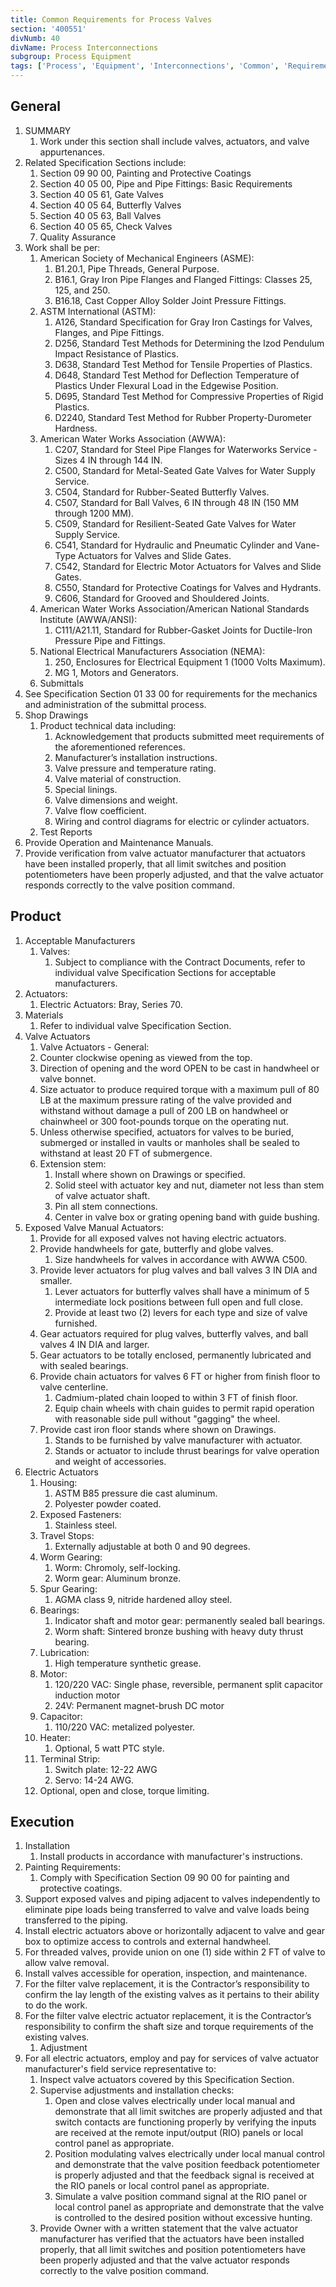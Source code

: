 ```yaml
---
title: Common Requirements for Process Valves
section: '400551'
divNumb: 40
divName: Process Interconnections
subgroup: Process Equipment
tags: ['Process', 'Equipment', 'Interconnections', 'Common', 'Requirements', 'Valves']
---
```


## General

1. SUMMARY
   1. Work under this section shall include valves, actuators, and valve appurtenances.
2. Related Specification Sections include:
	1. Section 09 90 00, Painting and Protective Coatings
	2. Section 40 05 00, Pipe and Pipe Fittings: Basic Requirements
	3. Section 40 05 61, Gate Valves
	4. Section 40 05 64, Butterfly Valves
	5. Section 40 05 63, Ball Valves
	6. Section 40 05 65, Check Valves
	7. Quality Assurance
3. Work shall be per:
	1. American Society of Mechanical Engineers (ASME):
		1. B1.20.1, Pipe Threads, General Purpose.
		2. B16.1, Gray Iron Pipe Flanges and Flanged Fittings: Classes 25, 125, and 250.
		3. B16.18, Cast Copper Alloy Solder Joint Pressure Fittings.
	2. ASTM International (ASTM):
		1. A126, Standard Specification for Gray Iron Castings for Valves, Flanges, and Pipe Fittings.
		2. D256, Standard Test Methods for Determining the Izod Pendulum Impact Resistance of Plastics.
		3. D638, Standard Test Method for Tensile Properties of Plastics.
		4. D648, Standard Test Method for Deflection Temperature of Plastics Under Flexural Load in the Edgewise Position.
		5. D695, Standard Test Method for Compressive Properties of Rigid Plastics.
		6. D2240, Standard Test Method for Rubber Property-Durometer Hardness.
	3. American Water Works Association (AWWA):
		1. C207, Standard for Steel Pipe Flanges for Waterworks Service - Sizes 4 IN through 144 IN.
		2. C500, Standard for Metal-Seated Gate Valves for Water Supply Service.
		3. C504, Standard for Rubber-Seated Butterfly Valves.
		4. C507, Standard for Ball Valves, 6 IN through 48 IN (150 MM through 1200 MM).
		5. C509, Standard for Resilient-Seated Gate Valves for Water Supply Service.
		6. C541, Standard for Hydraulic and Pneumatic Cylinder and Vane-Type Actuators for Valves and Slide Gates.
		7. C542, Standard for Electric Motor Actuators for Valves and Slide Gates.
		8. C550, Standard for Protective Coatings for Valves and Hydrants.
		9. C606, Standard for Grooved and Shouldered Joints.
	4. American Water Works Association/American National Standards Institute (AWWA/ANSI):
		1. C111/A21.11, Standard for Rubber-Gasket Joints for Ductile-Iron Pressure Pipe and Fittings.
	5. National Electrical Manufacturers Association (NEMA): 
		1. 250, Enclosures for Electrical Equipment 1 (1000 Volts Maximum).
		2. MG 1, Motors and Generators.
	6. Submittals
4. See Specification Section 01 33 00 for requirements for the mechanics and administration of the submittal process.
5. Shop Drawings
	1. Product technical data including:
		1. Acknowledgement that products submitted meet requirements of the aforementioned references. 
		2. Manufacturer’s installation instructions.
		3. Valve pressure and temperature rating.
		4. Valve material of construction.
		5. Special linings.
		6. Valve dimensions and weight.
		7. Valve flow coefficient.
		8. Wiring and control diagrams for electric or cylinder actuators.
	2. Test Reports
6. Provide Operation and Maintenance Manuals.
7. Provide verification from valve actuator manufacturer that actuators have been installed properly, that all limit switches and position potentiometers have been properly adjusted, and that the valve actuator responds correctly to the valve position command. 
## Product
1. Acceptable Manufacturers
   1. Valves:
      1. Subject to compliance with the Contract Documents, refer to individual valve Specification Sections for acceptable manufacturers.
2. Actuators:
	1. Electric Actuators: Bray, Series 70.
1. Materials
   1. Refer to individual valve Specification Section.
1. Valve Actuators
   1. Valve Actuators - General:
	1. Counter clockwise opening as viewed from the top.
	2. Direction of opening and the word OPEN to be cast in handwheel or valve bonnet.
	3. Size actuator to produce required torque with a maximum pull of 80 LB at the maximum pressure rating of the valve provided and withstand without damage a pull of 200 LB on handwheel or chainwheel or 300 foot-pounds torque on the operating nut.
	4. Unless otherwise specified, actuators for valves to be buried, submerged or installed in vaults or manholes shall be sealed to withstand at least 20 FT of submergence.
	5. Extension stem:
		1. Install where shown on Drawings or specified.
		2. Solid steel with actuator key and nut, diameter not less than stem of valve actuator shaft.
		3. Pin all stem connections.
		4. Center in valve box or grating opening band with guide bushing.
2. Exposed Valve Manual Actuators:
	1. Provide for all exposed valves not having electric actuators.
	2. Provide handwheels for gate, butterfly and globe valves.
		1. Size handwheels for valves in accordance with AWWA C500.
	3. Provide lever actuators for plug valves and ball valves 3 IN DIA and smaller.
		1. Lever actuators for butterfly valves shall have a minimum of 5 intermediate lock positions between full open and full close.
		2. Provide at least two (2) levers for each type and size of valve furnished.
	4. Gear actuators required for plug valves, butterfly valves, and ball valves 4 IN DIA and larger.
	5. Gear actuators to be totally enclosed, permanently lubricated and with sealed bearings.
	6. Provide chain actuators for valves 6 FT or higher from finish floor to valve centerline.
		1. Cadmium-plated chain looped to within 3 FT of finish floor.
		2. Equip chain wheels with chain guides to permit rapid operation with reasonable side pull without "gagging" the wheel.
	7. Provide cast iron floor stands where shown on Drawings.
		1. Stands to be furnished by valve manufacturer with actuator.
		2. Stands or actuator to include thrust bearings for valve operation and weight of accessories.
3. Electric Actuators
	1. Housing: 
		1. ASTM B85 pressure die cast aluminum.
		2. Polyester powder coated.
	2. Exposed Fasteners:
		1. Stainless steel.
	3. Travel Stops:
		1. Externally adjustable at both 0 and 90 degrees.
	4. Worm Gearing:
		1. Worm: Chromoly, self-locking.
		2. Worm gear: Aluminum bronze.
	5. Spur Gearing:
		1. AGMA class 9, nitride hardened alloy steel.
	6. Bearings:
		1. Indicator shaft and motor gear: permanently sealed ball bearings.
		2. Worm shaft: Sintered bronze bushing with heavy duty thrust bearing.
	7. Lubrication: 
		1. High temperature synthetic grease.
	8. Motor:
		1. 120/220 VAC: Single phase, reversible, permanent split capacitor induction motor
		2. 24V: Permanent magnet-brush DC motor
	9. Capacitor:
		1. 110/220 VAC: metalized polyester.
	10. Heater: 
		1. Optional, 5 watt PTC style.
	11. Terminal Strip:
		1. Switch plate: 12-22 AWG
		2. Servo: 14-24 AWG.
	12. Optional, open and close, torque limiting.


## Execution

1. Installation
   1. Install products in accordance with manufacturer's instructions.
2. Painting Requirements:
      1. Comply with Specification Section 09 90 00 for painting and protective coatings.
3. Support exposed valves and piping adjacent to valves independently to eliminate pipe loads being transferred to valve and valve loads being transferred to the piping.
4. Install electric actuators above or horizontally adjacent to valve and gear box to optimize access to controls and external handwheel.
5. For threaded valves, provide union on one (1) side within 2 FT of valve to allow valve removal.
6. Install valves accessible for operation, inspection, and maintenance.
7. For the filter valve replacement, it is the Contractor’s responsibility to confirm the lay length of the existing valves as it pertains to their ability to do the work.
8. For the filter valve electric actuator replacement, it is the Contractor’s responsibility to confirm the shaft size and torque requirements of the existing valves.
	1. Adjustment
9. For all electric actuators, employ and pay for services of valve actuator manufacturer's field service representative to:
	1. Inspect valve actuators covered by this Specification Section.
	2. Supervise adjustments and installation checks:
		1. Open and close valves electrically under local manual and demonstrate that all limit switches are properly adjusted and that switch contacts are functioning properly by verifying the inputs are received at the remote input/output (RIO) panels or local control panel as appropriate.
		2. Position modulating valves electrically under local manual control and demonstrate that the valve position feedback potentiometer is properly adjusted and that the feedback signal is received at the RIO panels or local control panel as appropriate.
		3. Simulate a valve position command signal at the RIO panel or local control panel as appropriate and demonstrate that the valve is controlled to the desired position without excessive hunting.
	3. Provide Owner with a written statement that the valve actuator manufacturer has verified that the actuators have been installed properly, that all limit switches and position potentiometers have been properly adjusted and that the valve actuator responds correctly to the valve position command.

